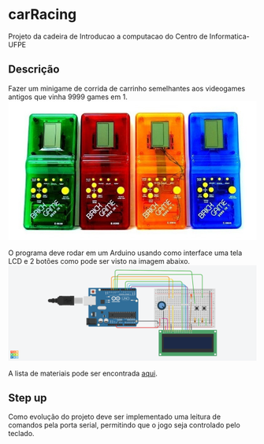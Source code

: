 # carRacing
Projeto da cadeira de Introducao a computacao do Centro de Informatica- UFPE

## Descrição

Fazer um minigame de corrida de carrinho semelhantes aos videogames antigos que vinha 9999 games em 1.
![Imagem do Mini-Game](./mini-game-9999-in-1.jpg)

O programa deve rodar em um Arduino usando como interface uma tela LCD e 2 botões como pode ser visto na imagem abaixo.
![Imagem do Circuito](./Smashing-Blorr-Inari.png)

A lista de materiais pode ser encontrada [aqui](./bom.csv).

## Step up

Como evolução do projeto deve ser implementado uma leitura de comandos pela porta serial, permitindo que o jogo seja controlado pelo teclado.
